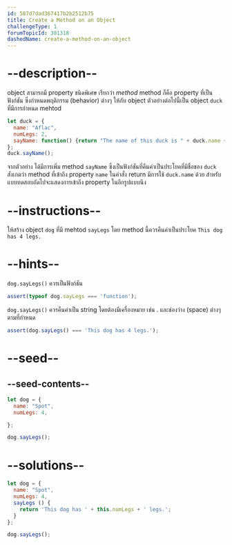 ```yaml
---
id: 587d7dad367417b2b2512b75
title: Create a Method on an Object
challengeType: 1
forumTopicId: 301318
dashedName: create-a-method-on-an-object
---
```


# --description--

object สามารถมี property ชนิดพิเศษ เรียกว่า <dfn>method</dfn>
method ก็คือ property ที่เป็นฟังก์ชัน ซึ่งกำหนดพฤติกรรม (behavior) ต่างๆ ให้กับ object ตัวอย่างต่อไปนี้เป็น object `duck` ที่มีการกำหนด mehtod

```js
let duck = {
  name: "Aflac",
  numLegs: 2,
  sayName: function() {return "The name of this duck is " + duck.name + ".";}
};
duck.sayName();
```

จากตัวอย่าง ได้มีการเพิ่ม method `sayName` ซึ่งเป็นฟังก์ชันที่คืนค่าเป็นประโยคที่มีชื่อของ `duck` สังเกตว่า method ที่เข้าถึง property `name` ในคำสั่ง return มีการใช้ `duck.name` ด้วย สำหรับแบบทดสอบถัดไปจะแสดงการเข้าถึง property ในอีกรูปแบบนึง 

# --instructions--

ให้สร้าง object `dog` ที่มี mehtod `sayLegs` โดย method นี้ควรคืนค่าเป็นประโยค `This dog has 4 legs.`

# --hints--

`dog.sayLegs()` ควรเป็นฟังก์ชัน

```js
assert(typeof dog.sayLegs === 'function');
```

`dog.sayLegs()` ควรคืนค่าเป็น string โดยต้องมีเครื่องหมาย เช่น . และช่องว่าง (space) ต่างๆ ตามที่กำหนด

```js
assert(dog.sayLegs() === 'This dog has 4 legs.');
```

# --seed--

## --seed-contents--

```js
let dog = {
  name: "Spot",
  numLegs: 4,

};

dog.sayLegs();
```

# --solutions--

```js
let dog = {
  name: "Spot",
  numLegs: 4,
  sayLegs () {
    return 'This dog has ' + this.numLegs + ' legs.';
  }
};

dog.sayLegs();
```
